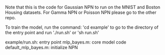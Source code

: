 Note that this is the code for Gaussian NPN to run on the MNIST and Boston
Housing datasets. For Gamma NPN or Poisson NPN please go to the other repo.

To train the model, run the command:
'cd example'
to go to the directory of the entry point and run
'./run.sh'  or  'sh run.sh'

example/run.sh: entry point
mlp_bayes.m: core model code
default_mlp_bayes.m: initialize NPN
